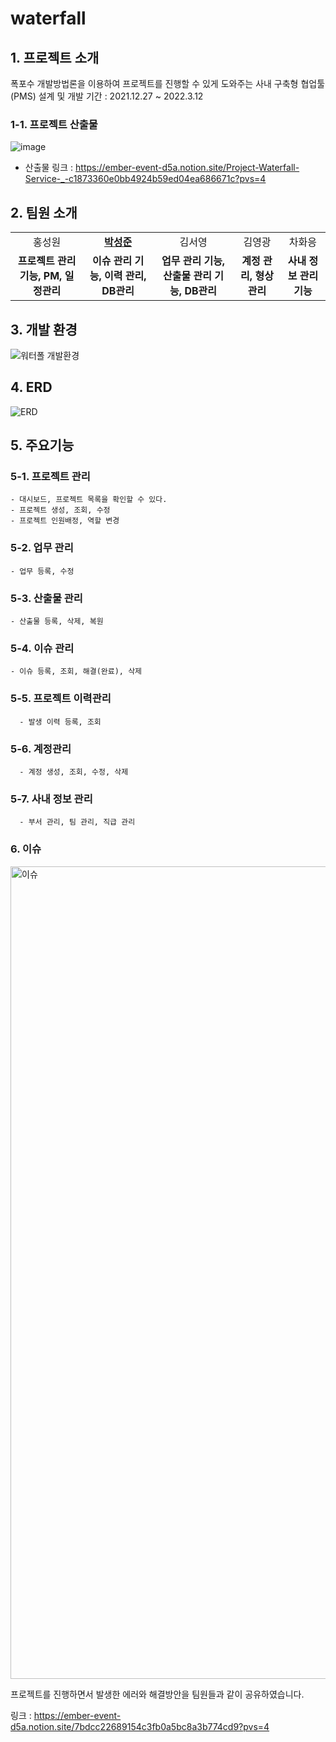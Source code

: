 # waterfall
## 1. 프로젝트 소개
폭포수 개발방법론을 이용하여 프로젝트를 진행할 수 있게 도와주는 사내 구축형 협업툴(PMS)
설계 및 개발 기간 : 2021.12.27 ~ 2022.3.12

### 1-1. 프로젝트 산출물
![image](https://github.com/myrhymetree/waterfall/assets/94158097/ff6783b8-4135-4d4f-8f32-55d828fdbf31)

* 산출물 링크 : https://ember-event-d5a.notion.site/Project-Waterfall-Service-_-c1873360e0bb4924b59ed04ea686671c?pvs=4

## 2. 팀원 소개
<table>
  <tr>
    <td align="center">홍성원<a href=""><b></b></td>
    <td align="center"><a href="https://github.com/myrhymetree"><b>박성준</b></td>
    <td align="center">김서영<a href=""><b></b></td>
    <td align="center">김영광<a href=""><b></b></td>
    <td align="center">차화응<a href=""><b></b></td>
  </tr>

  <tr>
    <td align="center"><strong>프로젝트 관리 기능, PM, 일정관리</strong></td>
    <td align="center"><strong>이슈 관리 기능, 이력 관리, DB관리</strong></td>
    <td align="center"><strong>업무 관리 기능, 산출물 관리 기능, DB관리</strong></td>
    <td align="center"><strong>계정 관리, 형상관리</strong></td>
    <td align="center"><strong>사내 정보 관리 기능</strong></td>
  </tr>
</table>

## 3. 개발 환경
![워터폴 개발환경](https://github.com/myrhymetree/waterfall/assets/94158097/a70237c5-ae30-4baf-bbb5-a9b13c21ee25)

## 4. ERD
![ERD](https://github.com/myrhymetree/waterfall/assets/94158097/22612922-ccbf-4b22-97b9-a8bac2620ff1)

## 5. 주요기능
### 5-1. 프로젝트 관리
    - 대시보드, 프로젝트 목록을 확인할 수 있다.
    - 프로젝트 생성, 조회, 수정
    - 프로젝트 인원배정, 역할 변경
### 5-2. 업무 관리
    - 업무 등록, 수정
### 5-3. 산출물 관리
    - 산출물 등록, 삭제, 복원
### 5-4. 이슈 관리
    - 이슈 등록, 조회, 해결(완료), 삭제
### 5-5. 프로젝트 이력관리
      - 발생 이력 등록, 조회
### 5-6. 계정관리
      - 계정 생성, 조회, 수정, 삭제
### 5-7. 사내 정보 관리
      - 부서 관리, 팀 관리, 직급 관리

### 6. 이슈
<img width="1300" alt="이슈" src="https://github.com/myrhymetree/waterfall/assets/94158097/166a9002-36c5-4c6d-be99-61375520a7b5">

프로젝트를 진행하면서 발생한 에러와 해결방안을 팀원들과 같이 공유하였습니다.

링크 : https://ember-event-d5a.notion.site/7bdcc22689154c3fb0a5bc8a3b774cd9?pvs=4
